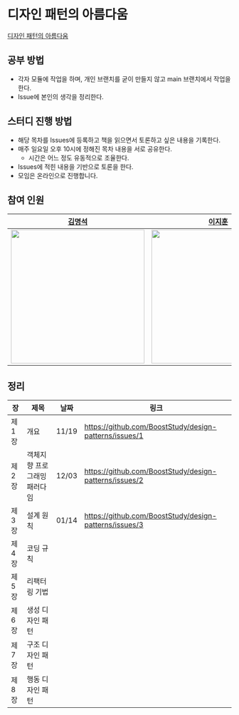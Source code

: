 # 디자인 패턴의 아름다움

[디자인 패턴의 아름다움](https://www.yes24.com/Product/Goods/118859035?pid=123487&amp;cosemkid=go16849206587827416)

## 공부 방법

- 각자 모듈에 작업을 하며, 개인 브랜치를 굳이 만들지 않고 main 브랜치에서 작업을 한다.
- Issue에 본인의 생각을 정리한다.
  
## 스터디 진행 방법

- 해당 목차를 Issues에 등록하고 책을 읽으면서 토론하고 싶은 내용을 기록한다.
- 매주 일요일 오후 10시에 정해진 목차 내용을 서로 공유한다.
  - 시간은 어느 정도 유동적으로 조율한다.
- Issues에 적힌 내용을 기반으로 토론을 한다.
- 모임은 온라인으로 진행합니다.

## 참여 인원

|[김명석](https://github.com/audxo112)|[이지훈](https://github.com/lee-ji-hoon)|[양수진](https://github.com/yangsooplus)|[이동훈](https://github.com/ldh019)|
|---|---|---|---|
|<img src="https://avatars.githubusercontent.com/u/9216335?v=4" width= 300px/>|<img src="https://avatars.githubusercontent.com/u/53300830?v=4" width= 300px />|<img src="https://avatars.githubusercontent.com/u/69582122?v=4" width= 300px />|<img src="https://avatars.githubusercontent.com/u/62137001?v=4" width= 300px/>|

## 정리

| 장   | 제목                                  | 날짜 | 링크 |
| ---- | ------------------------------------- | ---- | ---- |
| 제1장 | 개요                                  | 11/19      | https://github.com/BoostStudy/design-patterns/issues/1      |
| 제2장 | 객체지향 프로그래밍 패러다임          | 12/03     | https://github.com/BoostStudy/design-patterns/issues/2     |
| 제3장 | 설계 원칙                              | 01/14     | https://github.com/BoostStudy/design-patterns/issues/3     |
| 제4장 | 코딩 규칙                             |      |      |
| 제5장 | 리팩터링 기법                          |      |      |
| 제6장 | 생성 디자인 패턴                       |      |      |
| 제7장 | 구조 디자인 패턴                       |      |      |
| 제8장 | 행동 디자인 패턴                       |      |      |
